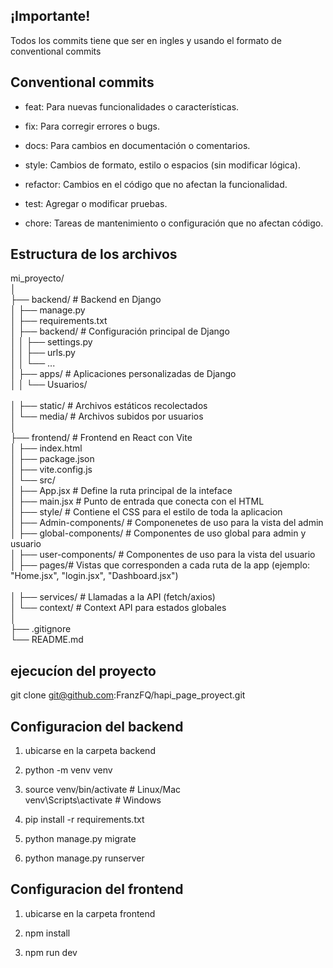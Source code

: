 ## ¡Importante!
Todos los commits tiene que ser en ingles y usando el formato de conventional commits

## Conventional commits
- feat: Para nuevas funcionalidades o características. <br/>

- fix: Para corregir errores o bugs. <br/>

- docs: Para cambios en documentación o comentarios. <br/>

- style: Cambios de formato, estilo o espacios (sin modificar lógica). <br/>

- refactor: Cambios en el código que no afectan la funcionalidad. <br/>

- test: Agregar o modificar pruebas. <br/>

- chore: Tareas de mantenimiento o configuración que no afectan código. <br/>

## Estructura de los archivos

mi_proyecto/ <br/>
│ <br/>
├── backend/                # Backend en Django <br/>
│   ├── manage.py <br/>
│   ├── requirements.txt <br/>
│   ├── backend/            # Configuración principal de Django <br/>
│   │   ├── settings.py <br/>
│   │   ├── urls.py <br/>
│   │   └── ... <br/>
│   ├── apps/               # Aplicaciones personalizadas de Django <br/>
│   │   └── Usuarios/<br/>       
│   ├── static/             # Archivos estáticos recolectados <br/>
│   └── media/              # Archivos subidos por usuarios <br/>
│ <br/>
├── frontend/               # Frontend en React con Vite <br/>
│   ├── index.html <br/>
│   ├── package.json <br/>
│   ├── vite.config.js <br/>
│   └── src/ <br/>
│       ├── App.jsx # Define la ruta principal de la inteface <br/> 
│       ├── main.jsx # Punto de entrada que conecta con el HTML<br/>
│       ├── style/ # Contiene el CSS para el estilo de toda la aplicacion<br/> 
│       ├── Admin-components/ # Componenetes de uso para la vista del admin<br/>
│       ├── global-components/ # Componentes de uso global para admin y usuario<br/> 
│       ├── user-components/ # Componentes de uso para la vista del usuario<br/> 
│       ├── pages/# Vistas que corresponden a cada ruta de la app (ejemplo: "Home.jsx", "login.jsx", "Dashboard.jsx")<br/>    
│       ├── services/       # Llamadas a la API (fetch/axios) <br/>
│       └── context/        # Context API para estados globales <br/>
│ <br/>
├── .gitignore <br/>
└── README.md <br/>

## ejecucíon del proyecto

git clone git@github.com:FranzFQ/hapi_page_proyect.git

## Configuracion del backend
1. ubicarse en la carpeta backend <br/>

2. python -m venv venv <br/>

3. source venv/bin/activate   # Linux/Mac <br/> 
venv\Scripts\activate      # Windows <br/>

5. pip install -r requirements.txt <br/>

6. python manage.py migrate <br/>

7. python manage.py runserver <br/>

## Configuracion del frontend
1. ubicarse en la carpeta frontend

2. npm install

3. npm run dev

